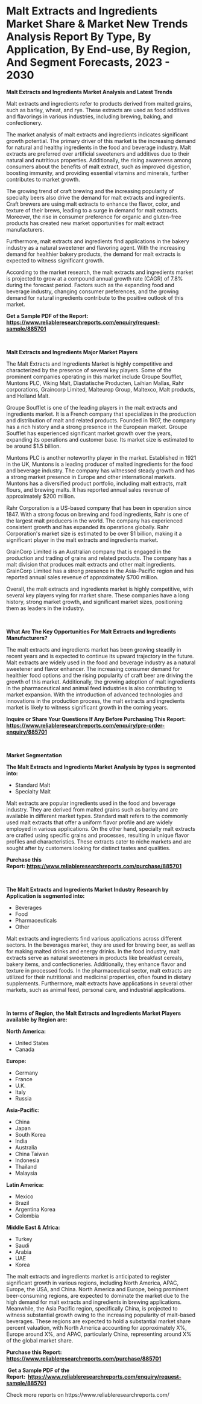 <p><h1>Malt Extracts and Ingredients Market Share & Market New Trends Analysis Report By Type, By Application, By End-use, By Region, And Segment Forecasts, 2023 - 2030</h1></p><p><strong>Malt Extracts and Ingredients Market Analysis and Latest Trends</strong></p>
<p><p>Malt extracts and ingredients refer to products derived from malted grains, such as barley, wheat, and rye. These extracts are used as food additives and flavorings in various industries, including brewing, baking, and confectionery.</p><p>The market analysis of malt extracts and ingredients indicates significant growth potential. The primary driver of this market is the increasing demand for natural and healthy ingredients in the food and beverage industry. Malt extracts are preferred over artificial sweeteners and additives due to their natural and nutritious properties. Additionally, the rising awareness among consumers about the benefits of malt extract, such as improved digestion, boosting immunity, and providing essential vitamins and minerals, further contributes to market growth.</p><p>The growing trend of craft brewing and the increasing popularity of specialty beers also drive the demand for malt extracts and ingredients. Craft brewers are using malt extracts to enhance the flavor, color, and texture of their brews, leading to a surge in demand for malt extracts. Moreover, the rise in consumer preference for organic and gluten-free products has created new market opportunities for malt extract manufacturers.</p><p>Furthermore, malt extracts and ingredients find applications in the bakery industry as a natural sweetener and flavoring agent. With the increasing demand for healthier bakery products, the demand for malt extracts is expected to witness significant growth.</p><p>According to the market research, the malt extracts and ingredients market is projected to grow at a compound annual growth rate (CAGR) of 7.8% during the forecast period. Factors such as the expanding food and beverage industry, changing consumer preferences, and the growing demand for natural ingredients contribute to the positive outlook of this market.</p></p>
<p><strong>Get a Sample PDF of the Report:&nbsp; <a href="https://www.reliableresearchreports.com/enquiry/request-sample/885701">https://www.reliableresearchreports.com/enquiry/request-sample/885701</a></strong></p>
<p>&nbsp;</p>
<p><strong>Malt Extracts and Ingredients Major Market Players</strong></p>
<p><p>The Malt Extracts and Ingredients Market is highly competitive and characterized by the presence of several key players. Some of the prominent companies operating in this market include Groupe Soufflet, Muntons PLC, Viking Malt, Diastatische Producten, Laihian Mallas, Rahr corporations, Graincorp Limited, Malteurop Group, Maltexco, Malt products, and Holland Malt.</p><p>Groupe Soufflet is one of the leading players in the malt extracts and ingredients market. It is a French company that specializes in the production and distribution of malt and related products. Founded in 1907, the company has a rich history and a strong presence in the European market. Groupe Soufflet has experienced significant market growth over the years, expanding its operations and customer base. Its market size is estimated to be around $1.5 billion.</p><p>Muntons PLC is another noteworthy player in the market. Established in 1921 in the UK, Muntons is a leading producer of malted ingredients for the food and beverage industry. The company has witnessed steady growth and has a strong market presence in Europe and other international markets. Muntons has a diversified product portfolio, including malt extracts, malt flours, and brewing malts. It has reported annual sales revenue of approximately $200 million.</p><p>Rahr Corporation is a US-based company that has been in operation since 1847. With a strong focus on brewing and food ingredients, Rahr is one of the largest malt producers in the world. The company has experienced consistent growth and has expanded its operations globally. Rahr Corporation's market size is estimated to be over $1 billion, making it a significant player in the malt extracts and ingredients market.</p><p>GrainCorp Limited is an Australian company that is engaged in the production and trading of grains and related products. The company has a malt division that produces malt extracts and other malt ingredients. GrainCorp Limited has a strong presence in the Asia-Pacific region and has reported annual sales revenue of approximately $700 million.</p><p>Overall, the malt extracts and ingredients market is highly competitive, with several key players vying for market share. These companies have a long history, strong market growth, and significant market sizes, positioning them as leaders in the industry.</p></p>
<p>&nbsp;</p>
<p><strong>What Are The Key Opportunities For Malt Extracts and Ingredients Manufacturers?</strong></p>
<p><p>The malt extracts and ingredients market has been growing steadily in recent years and is expected to continue its upward trajectory in the future. Malt extracts are widely used in the food and beverage industry as a natural sweetener and flavor enhancer. The increasing consumer demand for healthier food options and the rising popularity of craft beer are driving the growth of this market. Additionally, the growing adoption of malt ingredients in the pharmaceutical and animal feed industries is also contributing to market expansion. With the introduction of advanced technologies and innovations in the production process, the malt extracts and ingredients market is likely to witness significant growth in the coming years.</p></p>
<p><strong>Inquire or Share Your Questions If Any Before Purchasing This Report: <a href="https://www.reliableresearchreports.com/enquiry/pre-order-enquiry/885701">https://www.reliableresearchreports.com/enquiry/pre-order-enquiry/885701</a></strong></p>
<p>&nbsp;</p>
<p><strong>Market Segmentation</strong></p>
<p><strong>The Malt Extracts and Ingredients Market Analysis by types is segmented into:</strong></p>
<p><ul><li>Standard Malt</li><li>Specialty Malt</li></ul></p>
<p><p>Malt extracts are popular ingredients used in the food and beverage industry. They are derived from malted grains such as barley and are available in different market types. Standard malt refers to the commonly used malt extracts that offer a uniform flavor profile and are widely employed in various applications. On the other hand, specialty malt extracts are crafted using specific grains and processes, resulting in unique flavor profiles and characteristics. These extracts cater to niche markets and are sought after by customers looking for distinct tastes and qualities.</p></p>
<p><strong>Purchase this Report:&nbsp;<a href="https://www.reliableresearchreports.com/purchase/885701">https://www.reliableresearchreports.com/purchase/885701</a></strong></p>
<p>&nbsp;</p>
<p><strong>The Malt Extracts and Ingredients Market Industry Research by Application is segmented into:</strong></p>
<p><ul><li>Beverages</li><li>Food</li><li>Pharmaceuticals</li><li>Other</li></ul></p>
<p><p>Malt extracts and ingredients find various applications across different sectors. In the beverages market, they are used for brewing beer, as well as for making malted drinks and energy drinks. In the food industry, malt extracts serve as natural sweeteners in products like breakfast cereals, bakery items, and confectioneries. Additionally, they enhance flavor and texture in processed foods. In the pharmaceutical sector, malt extracts are utilized for their nutritional and medicinal properties, often found in dietary supplements. Furthermore, malt extracts have applications in several other markets, such as animal feed, personal care, and industrial applications.</p></p>
<p>&nbsp;</p>
<p><strong>In terms of Region, the Malt Extracts and Ingredients Market Players available by Region are:</strong></p>
<p>
    <p> <strong> North America: </strong>
        <ul>
            <li>United States</li>
            <li>Canada</li>
        </ul>
        </p> 
    <p> <strong> Europe: </strong>
        <ul>
            <li>Germany</li>
            <li>France</li>
            <li>U.K.</li>
            <li>Italy</li>
            <li>Russia</li>
        </ul>
        </p> 
    <p> <strong> Asia-Pacific: </strong>
        <ul>
            <li>China</li>
            <li>Japan</li>
            <li>South Korea</li>
            <li>India</li>
            <li>Australia</li>
            <li>China Taiwan</li>
            <li>Indonesia</li>
            <li>Thailand</li>
            <li>Malaysia</li>
        </ul>
        </p> 
    <p> <strong> Latin America: </strong>
        <ul>
            <li>Mexico</li>
            <li>Brazil</li>
            <li>Argentina Korea</li>
            <li>Colombia</li>
        </ul>
        </p> 
    <p> <strong> Middle East & Africa: </strong>
        <ul>
            <li>Turkey</li>
            <li>Saudi</li>
            <li>Arabia</li>
            <li>UAE</li>
            <li>Korea</li>
        </ul>
    </p>
    </p>
<p><p>The malt extracts and ingredients market is anticipated to register significant growth in various regions, including North America, APAC, Europe, the USA, and China. North America and Europe, being prominent beer-consuming regions, are expected to dominate the market due to the high demand for malt extracts and ingredients in brewing applications. Meanwhile, the Asia Pacific region, specifically China, is projected to witness substantial growth owing to the increasing popularity of malt-based beverages. These regions are expected to hold a substantial market share percent valuation, with North America accounting for approximately X%, Europe around X%, and APAC, particularly China, representing around X% of the global market share.</p></p>
<p><strong>Purchase this Report: <a href="https://www.reliableresearchreports.com/purchase/885701">https://www.reliableresearchreports.com/purchase/885701</a></strong></p>
<p>&nbsp;<strong>Get a Sample PDF of the Report:&nbsp;&nbsp;<a href="https://www.reliableresearchreports.com/enquiry/request-sample/885701">https://www.reliableresearchreports.com/enquiry/request-sample/885701</a></strong></p>
<p><strong></strong></p>
<p>Check more reports on https://www.reliableresearchreports.com/</p>